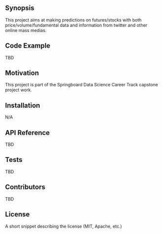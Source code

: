 ## Synopsis

This project aims at making predictions on futures/stocks with both price/volume/fundamental data and information from twitter and other online mass medias.

## Code Example

TBD

## Motivation

This project is part of the Springboard Data Science Career Track capstone project work.

## Installation

N/A

## API Reference

TBD

## Tests

TBD

## Contributors

TBD

## License

A short snippet describing the license (MIT, Apache, etc.)
